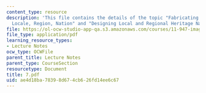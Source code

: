 ```yaml
---
content_type: resource
description: 'This file contains the details of the topic "Fabricating Heritage Narratives:
  Locale, Region, Nation" and "Designing Local and Regional Heritage Narratives".'
file: https://ol-ocw-studio-app-qa.s3.amazonaws.com/courses/11-947-imaging-the-city-the-place-of-media-in-city-design-and-development-fall-1998/ae4d18ba78398d674cb626fd14ee6c67_7.pdf
file_type: application/pdf
learning_resource_types:
- Lecture Notes
ocw_type: OCWFile
parent_title: Lecture Notes
parent_type: CourseSection
resourcetype: Document
title: 7.pdf
uid: ae4d18ba-7839-8d67-4cb6-26fd14ee6c67
---
```

